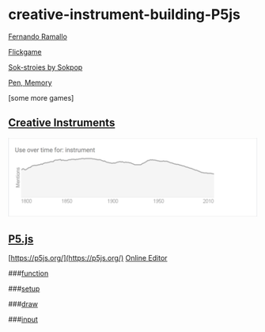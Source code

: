 # creative-instrument-building-P5js

[Fernando Ramallo](https://fernandoramallo.github.io/2019/)

[Flickgame](https://www.flickgame.org/)

[Sok-stroies by Sokpop](https://sok-stories.com/?WUFF)

[Pen, Memory](https://pen-memory.herokuapp.com/) 

[some more games]


## [Creative Instruments](https://www.merriam-webster.com/dictionary/instrument)
![useage of the word instrument over time](src/instrument.png)



## [P5.js](https://p5js.org/download/)
[https://p5js.org/](https://p5js.org/)
[Online Editor](https://editor.p5js.org/)



###[function](https://p5js.org/reference/#/p5/function)


###[setup](https://p5js.org/reference/#/p5/setup)

###[draw](https://p5js.org/reference/#/p5/draw)

###[input](https://p5js.org/reference/#/p5/input)


